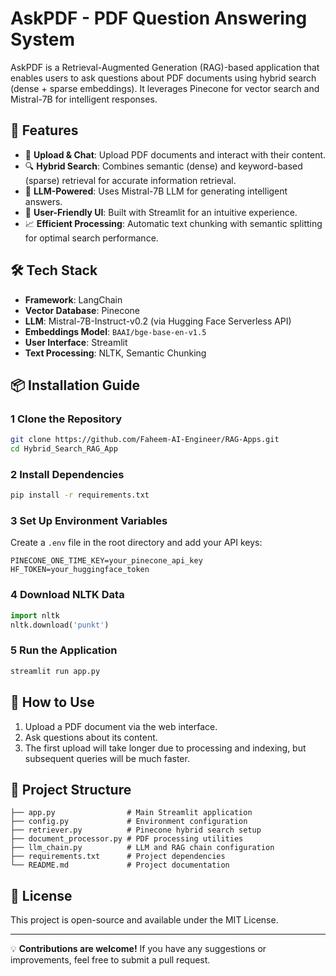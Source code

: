 # AskPDF - PDF Question Answering System

AskPDF is a Retrieval-Augmented Generation (RAG)-based application that enables users to ask questions about PDF documents using hybrid search (dense + sparse embeddings). It leverages Pinecone for vector search and Mistral-7B for intelligent responses.

## 🚀 Features

- 📄 **Upload & Chat**: Upload PDF documents and interact with their content.
- 🔍 **Hybrid Search**: Combines semantic (dense) and keyword-based (sparse) retrieval for accurate information retrieval.
- 🧠 **LLM-Powered**: Uses Mistral-7B LLM for generating intelligent answers.
- 🎨 **User-Friendly UI**: Built with Streamlit for an intuitive experience.
- 📈 **Efficient Processing**: Automatic text chunking with semantic splitting for optimal search performance.

## 🛠️ Tech Stack

- **Framework**: LangChain
- **Vector Database**: Pinecone
- **LLM**: Mistral-7B-Instruct-v0.2 (via Hugging Face Serverless API)
- **Embeddings Model**: `BAAI/bge-base-en-v1.5`
- **User Interface**: Streamlit
- **Text Processing**: NLTK, Semantic Chunking

## 📦 Installation Guide

### 1 Clone the Repository
```bash
git clone https://github.com/Faheem-AI-Engineer/RAG-Apps.git
cd Hybrid_Search_RAG_App
```

### 2 Install Dependencies
```bash
pip install -r requirements.txt
```

### 3 Set Up Environment Variables
Create a `.env` file in the root directory and add your API keys:
```
PINECONE_ONE_TIME_KEY=your_pinecone_api_key
HF_TOKEN=your_huggingface_token
```

### 4 Download NLTK Data
```python
import nltk
nltk.download('punkt')
```

### 5 Run the Application
```bash
streamlit run app.py
```

## 🚀 How to Use
1. Upload a PDF document via the web interface.
2. Ask questions about its content.
3. The first upload will take longer due to processing and indexing, but subsequent queries will be much faster.

## 📂 Project Structure
```
├── app.py                # Main Streamlit application
├── config.py             # Environment configuration
├── retriever.py          # Pinecone hybrid search setup
├── document_processor.py # PDF processing utilities
├── llm_chain.py          # LLM and RAG chain configuration
├── requirements.txt      # Project dependencies
└── README.md             # Project documentation
```

## 📝 License
This project is open-source and available under the MIT License.

---

💡 **Contributions are welcome!** If you have any suggestions or improvements, feel free to submit a pull request.

